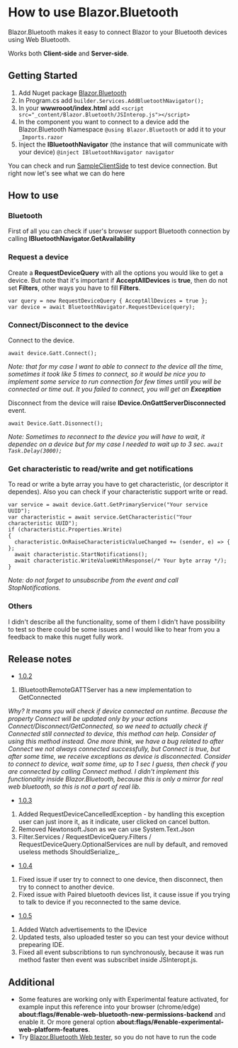 # How to use Blazor.Bluetooth

Blazor.Bluetooth makes it easy to connect Blazor to your Bluetooth devices using Web Bluetooth.

Works both **Client-side** and **Server-side**.

## Getting Started

1. Add Nuget package [Blazor.Bluetooth](https://www.nuget.org/packages/Blazor.Bluetooth)
2. In Program.cs add ```builder.Services.AddBluetoothNavigator();```
3. In your **wwwrooot/index.html** add ```<script src="_content/Blazor.Bluetooth/JSInterop.js"></script>```
4. In the component you want to connect to a device add the Blazor.Bluetooth Namespace ```@using Blazor.Bluetooth``` or add it to your ```_Imports.razor```
5. Inject the **IBluetoothNavigator** (the instance that will communicate with your device) ```@inject IBluetoothNavigator navigator```

You can check and run [SampleClientSide](https://github.com/valerii-sovytskyi/Blazor.Bluetooth/tree/master/SampleClientSide) to test device connection.
But right now let's see what we can do here

## How to use

### Bluetooth

First of all you can check if user's browser support Bluetooth connection by calling **IBluetoothNavigator.GetAvailability**

### Request a device

Create a **RequestDeviceQuery** with all the options you would like to get a device. But note that it's important if **AcceptAllDevices** is **true**, then do not set **Filters**, other ways you have to fill **Filters**.

```
var query = new RequestDeviceQuery { AcceptAllDevices = true };
var device = await BluetoothNavigator.RequestDevice(query);
```

### Connect/Disconnect to the device

Connect to the device.

```await device.Gatt.Connect();```

_Note: that for my case I want to able to connect to the device all the time, sometimes it took like 5 times to connect, so it would be nice you to implement some service to run connection for few times untill you will be connected or time out. It you failed to connect, you will get an **Exception**_

Disconnect from the device will raise **IDevice.OnGattServerDisconnected** event.

```await Device.Gatt.Disonnect();```

_Note: Sometimes to reconnect to the device you will have to wait, it dependec on a device but for my case I needed to wait up to 3 sec. ```await Task.Delay(3000);```_

### Get characteristic to read/write and get notifications

To read or write a byte array you have to get characteristic, (or descriptor it dependes). Also you can check if your characteristic support write or read.

```
var service = await device.Gatt.GetPrimaryService("Your service UUID");
var characteristic = await service.GetCharacteristic("Your characteristic UUID");
if (characteristic.Properties.Write)
{
  characteristic.OnRaiseCharacteristicValueChanged += (sender, e) => { };
  await characteristic.StartNotifications();
  await characteristic.WriteValueWithResponse(/* Your byte array */);
}
```

_Note: do not forget to unsubscribe from the event and call StopNotifications._

### Others

I didn't describe all the functionality, some of them I didn't have possibility to test so there could be some issues and I would like to hear from you a feedback to make this nuget fully work.

## Release notes

- [1.0.2](https://www.nuget.org/packages/Blazor.Bluetooth/1.0.2)
1. IBluetoothRemoteGATTServer has a new implementation to GetConnected
 
_Why? It means you will check if device connected on runtime. Because the property Connect will be updated only by your actions Connect/Disconnect/GetConnected, so we need to actually check if Connected still connected to device, this method can help. Consider of using this method instead. One more think, we have a bug related to after Connect we not always connected successfully, but Connect is true, but after some time, we receive exceptions as device is disconnected. Consider to connect to device, wait some time, up to 1 sec I guess, then check if you are connected by calling Connect method. I didn't implement this functionality inside Blazor.Bluetooth, because this is only a mirror for real web bluetooth, so this is not a part of real lib._

- [1.0.3](https://www.nuget.org/packages/Blazor.Bluetooth/1.0.3)
1. Added RequestDeviceCancelledException - by handling this exception user can just inore it, as it indicate, user clicked on cancel button.
2. Removed Newtonsoft.Json as we can use System.Text.Json
3. Filter.Services / RequestDeviceQuery.Filters / RequestDeviceQuery.OptionalServices are null by default, and removed useless methods ShouldSerialize_.

- [1.0.4](https://www.nuget.org/packages/Blazor.Bluetooth/1.0.4)
1. Fixed issue if user try to connect to one device, then disconnect, then try to connect to another device.
2. Fixed issue with Paired bluetooth devices list, it cause issue if you trying to talk to device if you reconnected to the same device.

- [1.0.5](https://www.nuget.org/packages/Blazor.Bluetooth/1.0.5)
1. Added Watch advertisements to the IDevice
2. Updated tests, also uploaded tester so you can test your device without prepearing IDE.
3. Fixed all event subscribtions to run synchronously, because it was run method faster then event was subscribet inside JSInteropt.js.

## Additional

- Some features are working only with Experimental feature activated, for example input this reference into your browser (chrome/edge) **about:flags/#enable-web-bluetooth-new-permissions-backend** and enable it. Or more general option **about:flags/#enable-experimental-web-platform-features**.
- Try [Blazor.Bluetooth Web tester](https://blazorbluetooth.azurewebsites.net/), so you do not have to run the code